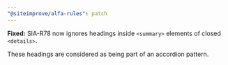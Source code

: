 ```yaml
---
"@siteimprove/alfa-rules": patch
---
```


**Fixed:** SIA-R78 now ignores headings inside `<summary>` elements of closed `<details>`.

These headings are considered as being part of an accordion pattern.
